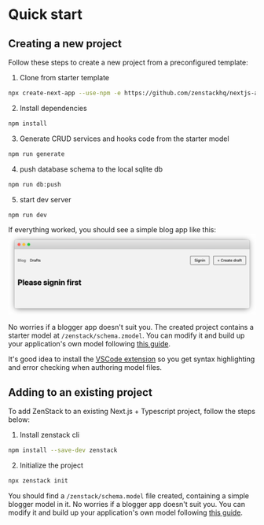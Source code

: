 # Quick start

## Creating a new project

Follow these steps to create a new project from a preconfigured template:

1. Clone from starter template

```bash
npx create-next-app --use-npm -e https://github.com/zenstackhq/nextjs-auth-starter
```

2. Install dependencies

```bash
npm install
```

3. Generate CRUD services and hooks code from the starter model

```bash
npm run generate
```

4. push database schema to the local sqlite db

```bash
npm run db:push
```

5. start dev server

```
npm run dev
```

If everything worked, you should see a simple blog app like this:
![starter screen shot](_media/starter-shot.png 'Starter project screenshot')

No worries if a blogger app doesn't suit you. The created project contains a starter model at `/zenstack/schema.zmodel`. You can modify it and build up your application's own model following [this guide](modeling-data.md).

It's good idea to install the [VSCode extension](https://marketplace.visualstudio.com/items?itemName=zenstack.zenstack ':target=_blank') so you get syntax highlighting and error checking when authoring model files.

## Adding to an existing project

To add ZenStack to an existing Next.js + Typescript project, follow the steps below:

1. Install zenstack cli

```bash
npm install --save-dev zenstack
```

2. Initialize the project

```bash
npx zenstack init
```

You should find a `/zenstack/schema.model` file created, containing a simple blogger model in it. No worries if a blogger app doesn't suit you. You can modify it and build up your application's own model following [this guide](modeling-your-app.md).

